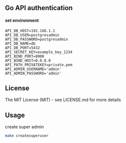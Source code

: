 ## Go API authentication


#### set environment 
```
API_DB_HOST=192.168.1.1                  
API_DB_USER=postgresadmin
API_DB_PASSWORD=postgresadmin
API_DB_NAME=db
API_DB_PORT=5432
API_SECRET_KEY=example_key_1234
API_BIND_PORT=8000
API_BIND_HOST=0.0.0.0
API_PATH_PRIVATEKEY=private.pem
API_ADMIN_USERNAME='admin'
API_ADMIN_PASSWORD='admin'
```

## License

The MIT License (MIT) - see LICENSE.md for more details


## Usage 
 create super admin
 ```bash
 make createsuperuser
 ```